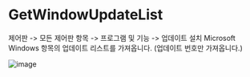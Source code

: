 # GetWindowUpdateList

제어판 -> 모든 제어판 항목 -> 프로그램 및 기능 -> 업데이트 설치
Microsoft Windows 항목의 업데이트 리스트를 가져옵니다. (업데이트 번호만 가져옵니다.)

![image](https://user-images.githubusercontent.com/48501866/111722466-41366f80-88a5-11eb-8b7a-ff357d674e8c.png)
